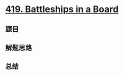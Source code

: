 # [419. Battleships in a Board](https://leetcode.com/problems/battleships-in-a-board/)

## 题目


## 解题思路


## 总结


